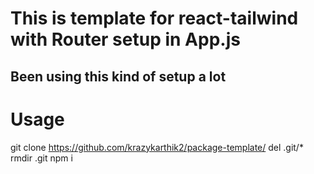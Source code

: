 # This is template for react-tailwind with Router setup in App.js 
## Been using this kind of setup a lot
# Usage
git clone https://github.com/krazykarthik2/package-template/
del .git/*
rmdir .git
npm i
